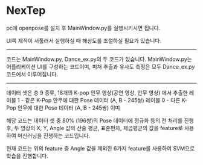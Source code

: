 # NexTep

pc에 openpose를 설치 후 MainWindow.py를 실행시키시면 됩니다.

UI쪽 제작이 서툴러서 실행하실 때 해상도를 조절하실 필요가 있습니다.

---------------------------------------------------------

코드는 MainWindow.py, Dance_ex.py의 두 코드가 있습니다. MainWindow.py는 어플리케이션 UI를 구성하는 코드이며, 피쳐 추출과 유사도 측정은 모두 Dance_ex.py 코드에서 이루어집니다.

----------------------------------------------------------

데이터 셋은 총 9 종류, 18개의 K-pop 안무 영상(공연 영상, 안무 영상) 에서 추출한 
레이블 1 - 같은 K-Pop 안무에 대한 Pose 데이터 (A, B - 245쌍)
레이블 0 - 다른 K-Pop 안무에 대한 Pose 데이터 (A, B - 245쌍) 이며

해당 코드는 데이터 셋 중 80% (196쌍)의 Pose 데이터에 정규화 등의 전 처리를 진행 후,
두 영상의 X, Y, Angle 값의 산술 평균, 표준편차, 제곱평균의 값을 feature로 사용하여 머신러닝을 진행하는 코드입니다.

현재 코드는 위의 feature 중 Angle 값을 제외한 6가지 feature를 사용하여 SVM으로 학습을 진행합니다. 



